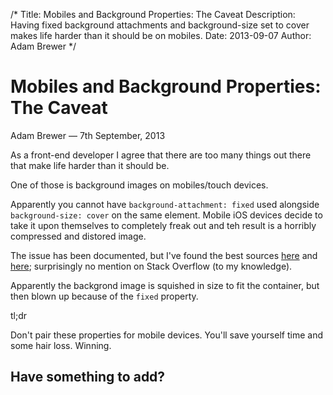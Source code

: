 /*
Title: Mobiles and Background Properties: The Caveat
Description: Having fixed background attachments and background-size set to cover makes life harder than it should be on mobiles.
Date: 2013-09-07
Author: Adam Brewer
*/


# Mobiles and Background Properties: The Caveat
<aside class="post-meta">Adam Brewer &mdash; <time datetime="2013-09-07">7th September, 2013</time></aside>


As a front-end developer I agree that there are too many things out there that make life harder than it should be.

One of those is background images on mobiles/touch devices.

Apparently you cannot have `background-attachment: fixed` used alongside `background-size: cover` on the same element. Mobile iOS devices decide to take it upon themselves to completely freak out and teh result is a horribly compressed and distored image.

The issue has been documented, but I've found the best sources [here](http://bricss.net/post/7615491565/background-size-css-property-buggy-on-ios-devices) and [here](http://www.quirksmode.org/m/css.html#t022); surprisingly no mention on Stack Overflow (to my knowledge).

Apparently the backgrond image is squished in size to fit the container, but then blown up because of the `fixed` property.

tl;dr

Don't pair these properties for mobile devices. You'll save yourself time and some hair loss. Winning.

## Have something to add?

<div class="disqus" id="disqus_thread"></div>

